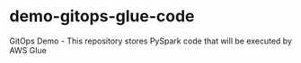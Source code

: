 # demo-gitops-glue-code
GitOps Demo - This repository stores PySpark code that will be executed by AWS Glue
